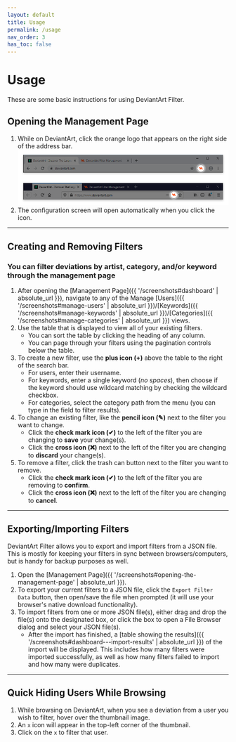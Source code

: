 ```yaml
---
layout: default
title: Usage
permalink: /usage
nav_order: 3
has_toc: false
---
```


# Usage

These are some basic instructions for using DeviantArt Filter.

## Opening the Management Page

1. While on DeviantArt, click the orange logo that appears on the right side of the address bar. ![DeviantArt Filter Page Action Demo](https://raw.githubusercontent.com/rthaut/deviantART-Filter/master/screenshots/Page-Action-Demo.png?raw=true)
2. The configuration screen will open automatically when you click the icon.

* * *

## Creating and Removing Filters

### You can filter deviations by artist, category, and/or keyword through the management page

1. After opening the [Management Page]({{ '/screenshots#dashboard' | absolute_url }}), navigate to any of the Manage [Users]({{ '/screenshots#manage-users' | absolute_url }})/[Keywords]({{ '/screenshots#manage-keywords' | absolute_url }})/[Categories]({{ '/screenshots#manage-categories' | absolute_url }}) views.
2. Use the table that is displayed to view all of your existing filters.
    - You can sort the table by clicking the heading of any column.
    - You can page through your filters using the pagination controls below the table.
3. To create a new filter, use the **plus icon (+)** above the table to the right of the search bar.
    - For users, enter their username.
    - For keywords, enter a single keyword (*no spaces*), then choose if the keyword should use wildcard matching by checking the wildcard checkbox.
    - For categories, select the category path from the menu (you can type in the field to filter results).
4. To change an existing filter, like the **pencil icon (✎)** next to the filter you want to change.
    - Click the **check mark icon (✔)** to the left of the filter you are changing to **save** your change(s).
    - Click the **cross icon (❌)** next to the left of the filter you are changing to **discard** your change(s).
5. To remove a filter, click the trash can button next to the filter you want to remove.
    - Click the **check mark icon (✔)** to the left of the filter you are removing to **confirm**.
    - Click the **cross icon (❌)** next to the left of the filter you are changing to **cancel**.

* * *

## Exporting/Importing Filters

DeviantArt Filter allows you to export and import filters from a JSON file. This is mostly for keeping your filters in sync between browsers/computers, but is handy for backup purposes as well.

1. Open the [Management Page]({{ '/screenshots#opening-the-management-page' | absolute_url }}).
2. To export your current filters to a JSON file, click the `Export Filter Data` button, then open/save the file when prompted (it will use your browser's native download functionality).
3. To import filters from one or more JSON file(s), either drag and drop the file(s) onto the designated box, or click the box to open a File Browser dialog and select your JSON file(s).
    - After the import has finished, a [table showing the results]({{ '/screenshots#dashboard---import-results' | absolute_url }}) of the import will be displayed. This includes how many filters were imported successfully, as well as how many filters failed to import and how many were duplicates.

* * *

## Quick Hiding Users While Browsing

1. While browsing on DeviantArt, when you see a deviation from a user you wish to filter, hover over the thumbnail image.
2. An `x` icon will appear in the top-left corner of the thumbnail.
3. Click on the `x` to filter that user.

